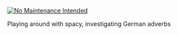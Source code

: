 [![No Maintenance Intended](http://unmaintained.tech/badge.svg)](http://unmaintained.tech/)

Playing around with spacy, investigating German adverbs
